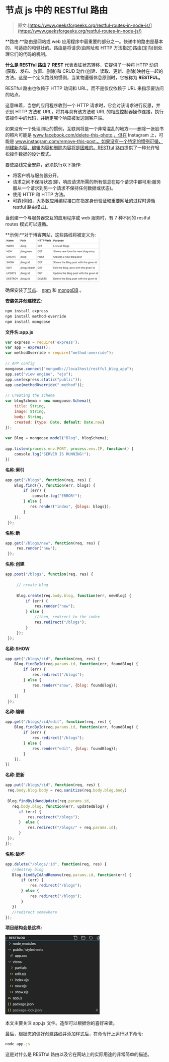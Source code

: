 # 节点 js 中的 RESTful 路由

> 原文:[https://www.geeksforgeeks.org/restful-routes-in-node-js/](https://www.geeksforgeeks.org/restful-routes-in-node-js/)

**路由:**路由是网站或 web 应用程序中最重要的部分之一。快递中的路由是基本的、可适应的和健壮的。路由是将请求(由网址和 HTTP 方法指定)路由(定向)到处理它们的代码的机制。

**什么是 RESTful 路由？**
**REST** 代表表征状态转移，它提供了一种将 HTTP 动词(获取、发布、放置、删除)和 CRUD 动作(创建、读取、更新、删除)映射在一起的方法。这是一个定义路线的惯例，当某物遵循休息原则时，它被称为 **RESTFUL。**

RESTful 路由也依赖于 HTTP 动词和 URL，而不是仅仅依赖于 URL 来指示要访问的站点。

这意味着，当您的应用程序收到一个 HTTP 请求时，它会对该请求进行反思，并识别 HTTP 方法和 URL，将其与具有该方法和 URL 的相应控制器操作连接，执行该操作中的代码，并确定哪个响应被发送回客户端。

如果没有一个处理网址的惯例，互联网将是一个非常混乱的地方——删除一张脸书的照片可能是 www.facebook.com/delete-this-photo,，但在 Instagram 上，可能是 www.instagram.com/remove-this-post.。如果没有一个特定的惯例可循，创建新内容、编辑内容和删除内容将是困难的。RESTful 路由提供了一种允许轻松操作数据的设计模式。

要使路线完全安静，必须执行以下操作:

*   将客户机与服务器分开。
*   请求之间不保持状态(即，响应请求所需的所有信息在每个请求中都可用:服务器从一个请求到另一个请求不保持任何数据或状态)。
*   使用 HTTP 和 HTTP 方法。
*   可靠(例如，大多数应用编程接口在指定身份验证和重要网址的过程时遵循 restful 路由模式)。

当创建一个与服务器交互的应用程序或 web 服务时，有 7 种不同的 restful routes 模式可以遵循。

**示例:**对于博客网站，这些路线将被定义为:
![](img/c2559343bc1dca3493952f69d95ebadf.png)

确保安装了[节点](https://nodejs.org/en/)、 [npm](https://www.npmjs.com/get-npm) 和 [mongoDB](https://docs.mongodb.com/guides/server/install/) 。

**安装包并创建模式:**

```js
npm install express
npm install method-override
npm install mongoose

```

**文件名:app.js**

```js
var express = require('express');
var app = express();
var methodOverride = require("method-override");

// APP config
mongoose.connect("mongodb://localhost/restful_blog_app");
app.set("view engine", "ejs");
app.use(express.static("public"));
app.use(methodOverride("_method"));

// Creating the schema
var blogSchema = new mongoose.Schema({
    title: String,
    image: String,
    body: String,
    created: {type: Date, default: Date.now}
});

var Blog = mongoose.model("Blog", blogSchema);

app.listen(process.env.PORT, process.env.IP, function() {
    console.log("SERVER IS RUNNING!");
})
```

**名称:索引**

```js
app.get("/blogs", function(req, res) {
    Blog.find({}, function(err, blogs) {
        if (err) {
            console.log("ERROR!");
        } else {
           res.render("index", {blogs: blogs}); 
        }
    });
 });
```

**名称:新**

```js
app.get("/blogs/new", function(req, res) {
     res.render("new");
 });
```

**名称:创建**

```js
app.post("/blogs", function(req, res) {

     // create blog

     Blog.create(req.body.blog, function(err, newBlog) {
         if (err) {
             res.render("new");
         } else {
             //then, redirect to the index
             res.redirect("/blogs");
         }
     });
 });
```

**名称:SHOW**

```js
app.get("/blogs/:id", function(req, res) {
    Blog.findById(req.params.id, function(err, foundBlog) {
        if (err) {
            res.redirect("/blogs");
        } else {
            res.render("show", {blog: foundBlog});
        }
    })
 });
```

**名称:编辑**

```js
app.get("/blogs/:id/edit", function(req, res) {
    Blog.findById(req.params.id, function(err, foundBlog) {
        if (err) {
            res.redirect("/blogs");
        } else {
            res.render("edit", {blog: foundBlog});
        }
    });
})
```

**名称:更新**

```js
app.put("/blogs/:id", function(req, res) {
 req.body.blog.body = req.sanitize(req.body.blog.body)

 Blog.findByIdAndUpdate(req.params.id, 
   req.body.blog, function(err, updatedBlog) {
      if (err) {
          res.redirect("/blogs");
      }  else {
          res.redirect("/blogs/" + req.params.id);
      }
 });
});
```

**名称:破坏**

```js
app.delete("/blogs/:id", function(req, res) {
   //destroy blog
   Blog.findByIdAndRemove(req.params.id, function(err) {
       if (err) {
           res.redirect("/blogs");
       } else {
           res.redirect("/blogs");
       }
   })
   //redirect somewhere
});
```

**项目结构会是这样:**

![](img/51d1a4a2ca27d5f3411a0324b06be32d.png)

本文主要关注 app.js 文件。造型可以根据你的喜好来做。

最后，根据您的偏好创建路线并添加样式后，在命令行上运行以下命令:

```js
node app.js
```

这是对什么是 RESTful 路由以及它在网站上的实际用途的非常简单的描述。
